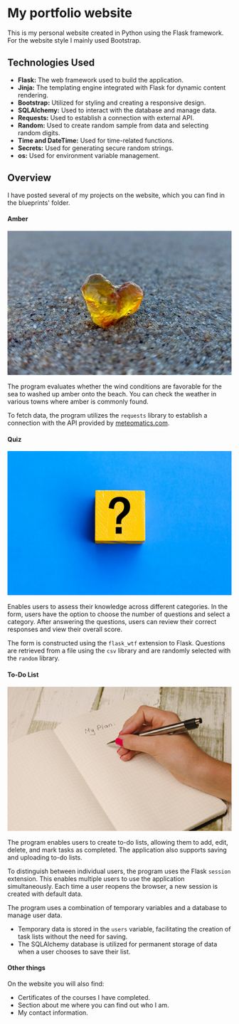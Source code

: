 # My portfolio website

This is my personal website created in Python using the Flask framework. For the website style I mainly used Bootstrap.

## Technologies Used
* **Flask:** The web framework used to build the application.
* **Jinja:** The templating engine integrated with Flask for dynamic content rendering.
* **Bootstrap:** Utilized for styling and creating a responsive design.
* **SQLAlchemy:** Used to interact with the database and manage data.
* **Requests:** Used to establish a connection with external API.
* **Random:** Used to create random sample from data and selecting random digits.
* **Time and DateTime:** Used for time-related functions.
* **Secrets:** Used for generating secure random strings.
* **os:** Used for environment variable management.

## Overview
I have posted several of my projects on the website, which you can find in the blueprints' folder.

#### Amber
![Amber Image](/static/images/amber_img.jpg)

The program evaluates whether the wind conditions are favorable for the sea to washed up amber onto the beach. You can 
check the weather in various towns where amber is commonly found.

To fetch data, the program utilizes the `requests` library to establish a connection with the API provided by 
[meteomatics.com](https://www.meteomatics.com).

#### Quiz
![Quiz Image](/static/images/quiz_img.png)

Enables users to assess their knowledge across different categories. In the form, users have the option to choose 
the number of questions and select a category. After answering the questions, users can review their correct responses 
and view their overall score.

The form is constructed using the `flask_wtf` extension to Flask. Questions are retrieved from a file using the `csv` 
library and are randomly selected with the `random` library.

#### To-Do List
![To-Do List Image](/static/images/todo_img.png)

The program enables users to create to-do lists, allowing them to add, edit, delete, and mark tasks as completed. 
The application also supports saving and uploading to-do lists.

To distinguish between individual users, the program uses the Flask `session` extension. This enables multiple 
users to use the application simultaneously. Each time a user reopens the browser, a new session is created with 
default data.

The program uses a combination of temporary variables and a database to manage user data.
* Temporary data is stored in the `users` variable, facilitating the creation of task lists without the need for saving.
* The SQLAlchemy database is utilized for permanent storage of data when a user chooses to save their list.

#### Other things
On the website you will also find:
* Certificates of the courses I have completed.
* Section about me where you can find out who I am.
* My contact information.

